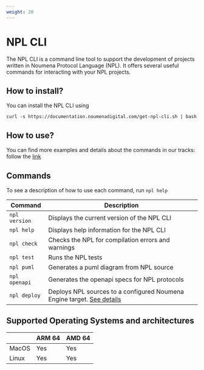 ```yaml
---
weight: 20
---
```


# NPL CLI

The NPL CLI is a command line tool to support the development of projects written in Noumena Protocol Language (NPL). It
offers several useful commands for interacting with your NPL projects.

## How to install?

You can install the NPL CLI using

```shell
curl -s https://documentation.noumenadigital.com/get-npl-cli.sh | bash
```

## How to use?

You can find more examples and details about the commands in our tracks: follow the
[link](../../tracks/developing-NPL-local.md)

## Commands

To see a description of how to use each command, run `npl help`

| Command       | Description                                                                               |
| ------------- | ----------------------------------------------------------------------------------------- |
| `npl version` | Displays the current version of the NPL CLI                                               |
| `npl help`    | Displays help information for the NPL CLI                                                 |
| `npl check`   | Checks the NPL for compilation errors and warnings                                        |
| `npl test`    | Runs the NPL tests                                                                        |
| `npl puml`    | Generates a puml diagram from NPL source                                                  |
| `npl openapi` | Generates the openapi specs for NPL protocols                                             |
| `npl deploy`  | Deploys NPL sources to a configured Noumena Engine target. [See details](#deploy-command) |

## Supported Operating Systems and architectures

|       | ARM 64 | AMD 64 |
| ----- | ------ | ------ |
| MacOS | Yes    | Yes    |
| Linux | Yes    | Yes    |
